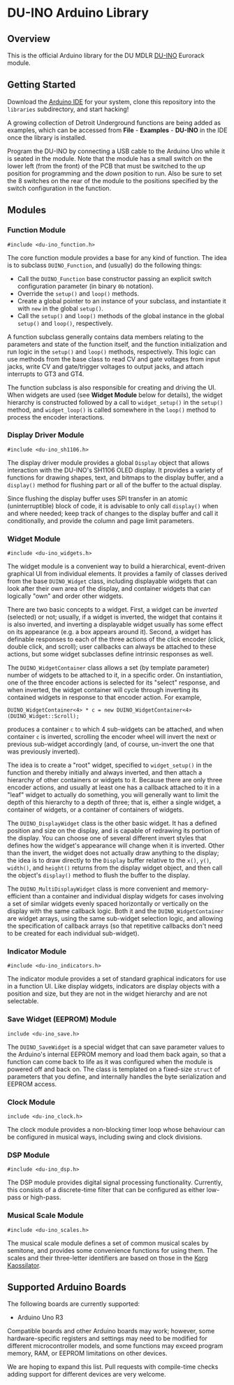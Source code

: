 # DU-INO Arduino Library

## Overview

This is the official Arduino library for the DU MDLR [DU-INO](http://logick.ca/du-mdlr/du-ino/) Eurorack module.

## Getting Started

Download the [Arduino IDE](https://www.arduino.cc/en/Main/Software) for your system, clone this repository into the `libraries` subdirectory, and start hacking!

A growing collection of Detroit Underground functions are being added as examples, which can be accessed from **File** - **Examples** - **DU-INO** in the IDE once the library is installed.

Program the DU-INO by connecting a USB cable to the Arduino Uno while it is seated in the module. Note that the module has a small switch on the lower left (from the front) of the PCB that must be switched to the *up* position for programming and the *down* position to run. Also be sure to set the 8 switches on the rear of the module to the positions specified by the switch configuration in the function.

## Modules

### Function Module

`#include <du-ino_function.h>`

The core function module provides a base for any kind of function. The idea is to subclass `DUINO_Function`, and (usually) do the following things:

* Call the `DUINO_Function` base constructor passing an explicit switch configuration parameter (in binary `0b` notation).
* Override the `setup()` and `loop()` methods.
* Create a global pointer to an instance of your subclass, and instantiate it with `new` in the global `setup()`.
* Call the `setup()` and `loop()` methods of the global instance in the global `setup()` and `loop()`, respectively.

A function subclass generally contains data members relating to the parameters and state of the function itself, and the function initialization and run logic in the `setup()` and `loop()` methods, respectively. This logic can use methods from the base class to read CV and gate voltages from input jacks, write CV and gate/trigger voltages to output jacks, and attach interrupts to GT3 and GT4.

The function subclass is also responsible for creating and driving the UI. When widgets are used (see **Widget Module** below for details), the widget hierarchy is constructed followed by a call to `widget_setup()` in the `setup()` method, and `widget_loop()` is called somewhere in the `loop()` method to process the encoder interactions.

### Display Driver Module

`#include <du-ino_sh1106.h>`

The display driver module provides a global `Display` object that allows interaction with the DU-INO's SH1106 OLED display. It provides a variety of functions for drawing shapes, text, and bitmaps to the display buffer, and a `display()` method for flushing part or all of the buffer to the actual display.

Since flushing the display buffer uses SPI transfer in an atomic (uninterruptible) block of code, it is advisable to only call `display()` when and where needed; keep track of changes to the display buffer and call it conditionally, and provide the column and page limit parameters.

### Widget Module

`#include <du-ino_widgets.h>`

The widget module is a convenient way to build a hierarchical, event-driven graphical UI from individual elements. It provides a family of classes derived from the base `DUINO_Widget` class, including displayable widgets that can look after their own area of the display, and container widgets that can logically "own" and order other widgets.

There are two basic concepts to a widget. First, a widget can be *inverted* (selected) or not; usually, if a widget is inverted, the widget that contains it is also inverted, and inverting a displayable widget usually has some effect on its appearance (e.g. a box appears around it). Second, a widget has definable responses to each of the three actions of the click encoder (click, double click, and scroll); user callbacks can always be attached to these actions, but some widget subclasses define intrinsic responses as well.

The `DUINO_WidgetContainer` class allows a set (by template parameter) number of widgets to be attached to it, in a specific order. On instantiation, one of the three encoder actions is selected for its "select" response, and when inverted, the widget container will cycle through inverting its contained widgets in response to that encoder action. For example,

```
DUINO_WidgetContainer<4> * c = new DUINO_WidgetContainer<4>(DUINO_Widget::Scroll);
```

produces a container `c` to which 4 sub-widgets can be attached, and when container `c` is inverted, scrolling the encoder wheel will invert the next or previous sub-widget accordingly (and, of course, un-invert the one that was previously inverted).

The idea is to create a "root" widget, specified to `widget_setup()` in the function and thereby initially and always inverted, and then attach a hierarchy of other containers or widgets to it. Because there are only three encoder actions, and usually at least one has a callback attached to it in a "leaf" widget to actually do something, you will generally want to limit the depth of this hierarchy to a depth of three; that is, either a single widget, a container of widgets, or a container of containers of widgets.

The `DUINO_DisplayWidget` class is the other basic widget. It has a defined position and size on the display, and is capable of redrawing its portion of the display. You can choose one of several different invert styles that defines how the widget's appearance will change when it is inverted. Other than the invert, the widget does not actually draw anything to the display; the idea is to draw directly to the `Display` buffer relative to the `x()`, `y()`, `width()`, and `height()` returns from the display widget object, and then call the object's `display()` method to flush the buffer to the display.

The `DUINO_MultiDisplayWidget` class is more convenient and memory-efficient than a container and individual display widgets for cases involving a set of similar widgets evenly spaced horizontally or vertically on the display with the same callback logic. Both it and the `DUINO_WidgetContainer` are widget arrays, using the same sub-widget selection logic, and allowing the specification of callback arrays (so that repetitive callbacks don't need to be created for each individual sub-widget).

### Indicator Module

`#include <du-ino_indicators.h>`

The indicator module provides a set of standard graphical indicators for use in a function UI. Like display widgets, indicators are display objects with a position and size, but they are not in the widget hierarchy and are not selectable.

### Save Widget (EEPROM) Module

`include <du-ino_save.h>`

The `DUINO_SaveWidget` is a special widget that can save parameter values to the Arduino's internal EEPROM memory and load them back again, so that a function can come back to life as it was configured when the module is powered off and back on. The class is templated on a fixed-size `struct` of parameters that you define, and internally handles the byte serialization and EEPROM access.

### Clock Module

`include <du-ino_clock.h>`

The clock module provides a non-blocking timer loop whose behaviour can be configured in musical ways, including swing and clock divisions.

### DSP Module

`#include <du-ino_dsp.h>`

The DSP module provides digital signal processing functionality. Currently, this consists of a discrete-time filter that can be configured as either low-pass or high-pass.

### Musical Scale Module

`#include <du-ino_scales.h>`

The musical scale module defines a set of common musical scales by semitone, and provides some convenience functions for using them. The scales and their three-letter identifiers are based on those in the [Korg Kaossilator](https://en.wikipedia.org/wiki/Korg_Kaossilator).

## Supported Arduino Boards

The following boards are currently supported:

- Arduino Uno R3

Compatible boards and other Arduino boards may work; however, some hardware-specific registers and settings may need to be modified for different microcontroller models, and some functions may exceed program memory, RAM, or EEPROM limitations on other devices.

We are hoping to expand this list. Pull requests with compile-time checks adding support for different devices are very welcome.
